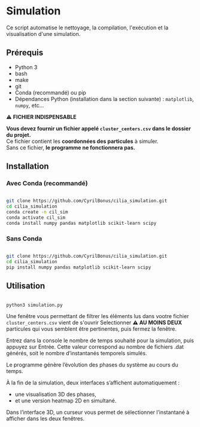 # Simulation

Ce script automatise le nettoyage, la compilation, l'exécution et la visualisation d'une simulation.

## Prérequis

- Python 3  
- bash  
- make
- git
- Conda (recommandé) ou pip  
- Dépendances Python (installation dans la section suivante) : `matplotlib`, `numpy`, etc...

⚠️ **FICHIER INDISPENSABLE**

**Vous devez fournir un fichier appelé `cluster_centers.csv` dans le dossier du projet.**  
Ce fichier contient les **coordonnées des particules** à simuler.  
Sans ce fichier, **le programme ne fonctionnera pas.**

## Installation

### Avec Conda (recommandé)

```bash

git clone https://github.com/CyrilBonus/cilia_simulation.git
cd cilia_simulation
conda create -n cil_sim
conda activate cil_sim
conda install numpy pandas matplotlib scikit-learn scipy
```

### Sans Conda

```bash

git clone https://github.com/CyrilBonus/cilia_simulation.git
cd cilia_simulation
pip install numpy pandas matplotlib scikit-learn scipy
```


## Utilisation

```bash

python3 simulation.py

```

Une fenêtre vous permettant de filtrer les éléments lus dans vootre fichier `cluster_centers.csv` vient de s'ouvrir
Selectionner **⚠️ AU MOINS DEUX** particules qui vous semblent être pertinentes, puis fermez la fenêtre.

Entrez dans la console le nombre de temps souhaité pour la simulation, puis appuyez sur Entrée.
Cette valeur correspond au nombre de fichiers .dat générés, soit le nombre d’instantanés temporels simulés.

Le programme génère l’évolution des phases du système au cours du temps.

À la fin de la simulation, deux interfaces s’affichent automatiquement :

 - une visualisation 3D des phases,
 - et une version heatmap 2D en simultané.

Dans l’interface 3D, un curseur vous permet de sélectionner l’instantané à afficher dans les deux fenêtres.

